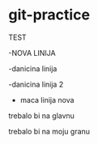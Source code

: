# git-practice

TEST

-NOVA LINIJA

-danicina linija

-danicina linija 2
- maca linija nova

trebalo bi na glavnu

trebalo bi na moju granu